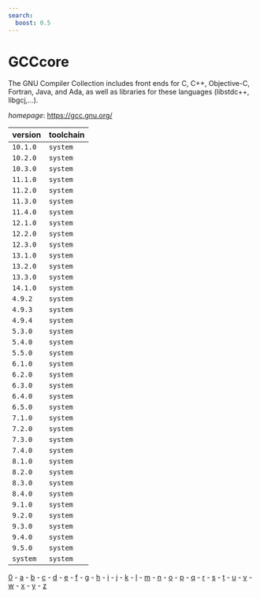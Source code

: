 ```yaml
---
search:
  boost: 0.5
---
```

# GCCcore

The GNU Compiler Collection includes front ends for C, C++, Objective-C, Fortran, Java, and Ada,  as well as libraries for these languages (libstdc++, libgcj,...).

*homepage*: <https://gcc.gnu.org/>

version | toolchain
--------|----------
``10.1.0`` | ``system``
``10.2.0`` | ``system``
``10.3.0`` | ``system``
``11.1.0`` | ``system``
``11.2.0`` | ``system``
``11.3.0`` | ``system``
``11.4.0`` | ``system``
``12.1.0`` | ``system``
``12.2.0`` | ``system``
``12.3.0`` | ``system``
``13.1.0`` | ``system``
``13.2.0`` | ``system``
``13.3.0`` | ``system``
``14.1.0`` | ``system``
``4.9.2`` | ``system``
``4.9.3`` | ``system``
``4.9.4`` | ``system``
``5.3.0`` | ``system``
``5.4.0`` | ``system``
``5.5.0`` | ``system``
``6.1.0`` | ``system``
``6.2.0`` | ``system``
``6.3.0`` | ``system``
``6.4.0`` | ``system``
``6.5.0`` | ``system``
``7.1.0`` | ``system``
``7.2.0`` | ``system``
``7.3.0`` | ``system``
``7.4.0`` | ``system``
``8.1.0`` | ``system``
``8.2.0`` | ``system``
``8.3.0`` | ``system``
``8.4.0`` | ``system``
``9.1.0`` | ``system``
``9.2.0`` | ``system``
``9.3.0`` | ``system``
``9.4.0`` | ``system``
``9.5.0`` | ``system``
``system`` | ``system``

[0](../0/index.md) - [a](../a/index.md) - [b](../b/index.md) - [c](../c/index.md) - [d](../d/index.md) - [e](../e/index.md) - [f](../f/index.md) - [g](../g/index.md) - [h](../h/index.md) - [i](../i/index.md) - [j](../j/index.md) - [k](../k/index.md) - [l](../l/index.md) - [m](../m/index.md) - [n](../n/index.md) - [o](../o/index.md) - [p](../p/index.md) - [q](../q/index.md) - [r](../r/index.md) - [s](../s/index.md) - [t](../t/index.md) - [u](../u/index.md) - [v](../v/index.md) - [w](../w/index.md) - [x](../x/index.md) - [y](../y/index.md) - [z](../z/index.md)

